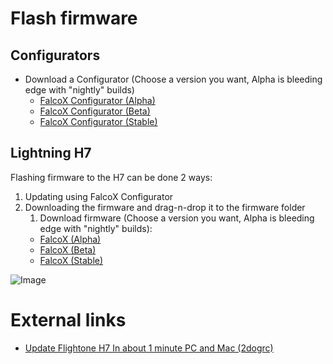 # Flash firmware

## Configurators 
- Download a Configurator (Choose a version you want, Alpha is bleeding edge with "nightly" builds)
    - [FalcoX Configurator (Alpha)](https://flightone.com/download.php?version=alpha)
    - [FalcoX Configurator (Beta)](https://flightone.com/download.php?version=beta)    
    - [FalcoX Configurator (Stable)](https://flightone.com/download.php?version=stable)    

## Lightning H7
Flashing firmware to the H7 can be done 2 ways:
1. Updating using FalcoX Configurator
1. Downloading the firmware and drag-n-drop it to the firmware folder
    1. Download firmware (Choose a version you want, Alpha is bleeding edge with "nightly" builds):
    - [FalcoX (Alpha)](https://flightone.com/download.php?version=alpha)
    - [FalcoX (Beta)](https://flightone.com/download.php?version=beta)    
    - [FalcoX (Stable)](https://flightone.com/download.php?version=stable) 

![Image](https://github.com/fl1wiki-mrteel/FlightOneWiki/blob/main/IMG/H7FoldersFW.PNG)


# External links
- [Update Flightone H7 In about 1 minute PC and Mac (2dogrc)](https://www.youtube.com/watch?v=l-H9rAE0TCE)